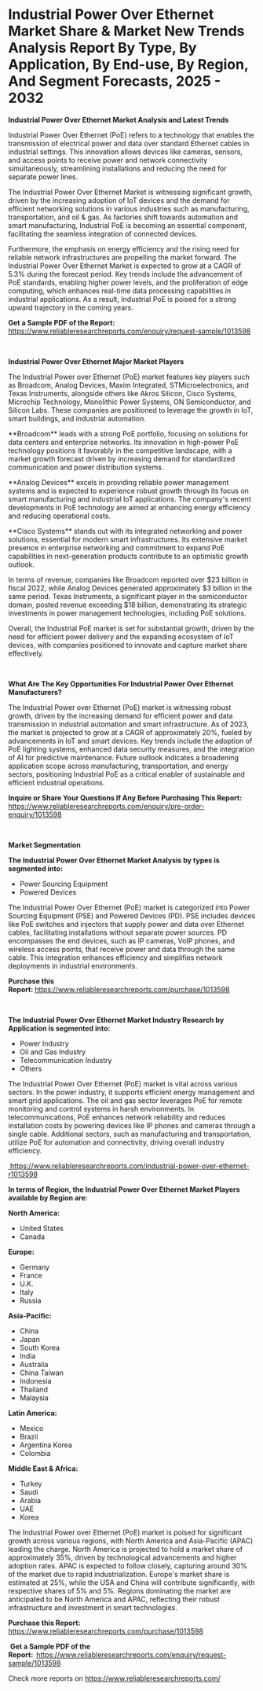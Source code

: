 <p><h1>Industrial Power Over Ethernet Market Share & Market New Trends Analysis Report By Type, By Application, By End-use, By Region, And Segment Forecasts, 2025 - 2032</h1></p><p><strong>Industrial Power Over Ethernet Market Analysis and Latest Trends</strong></p>
<p><p>Industrial Power Over Ethernet (PoE) refers to a technology that enables the transmission of electrical power and data over standard Ethernet cables in industrial settings. This innovation allows devices like cameras, sensors, and access points to receive power and network connectivity simultaneously, streamlining installations and reducing the need for separate power lines.</p><p>The Industrial Power Over Ethernet Market is witnessing significant growth, driven by the increasing adoption of IoT devices and the demand for efficient networking solutions in various industries such as manufacturing, transportation, and oil & gas. As factories shift towards automation and smart manufacturing, Industrial PoE is becoming an essential component, facilitating the seamless integration of connected devices.</p><p>Furthermore, the emphasis on energy efficiency and the rising need for reliable network infrastructures are propelling the market forward. The Industrial Power Over Ethernet Market is expected to grow at a CAGR of 5.3% during the forecast period. Key trends include the advancement of PoE standards, enabling higher power levels, and the proliferation of edge computing, which enhances real-time data processing capabilities in industrial applications. As a result, Industrial PoE is poised for a strong upward trajectory in the coming years.</p></p>
<p><strong>Get a Sample PDF of the Report:&nbsp;</strong> <a href="https://www.reliableresearchreports.com/enquiry/request-sample/1013598?utm_campaign=2771&utm_medium=2&utm_source=Github&utm_content=ia&utm_term=07032025&utm_id=industrial-power-over-ethernet">https://www.reliableresearchreports.com/enquiry/request-sample/1013598</a></p>
<p>&nbsp;</p>
<p><strong>Industrial Power Over Ethernet Major Market Players</strong></p>
<p><p>The Industrial Power over Ethernet (PoE) market features key players such as Broadcom, Analog Devices, Maxim Integrated, STMicroelectronics, and Texas Instruments, alongside others like Akros Silicon, Cisco Systems, Microchip Technology, Monolithic Power Systems, ON Semiconductor, and Silicon Labs. These companies are positioned to leverage the growth in IoT, smart buildings, and industrial automation.</p><p>**Broadcom** leads with a strong PoE portfolio, focusing on solutions for data centers and enterprise networks. Its innovation in high-power PoE technology positions it favorably in the competitive landscape, with a market growth forecast driven by increasing demand for standardized communication and power distribution systems.</p><p>**Analog Devices** excels in providing reliable power management systems and is expected to experience robust growth through its focus on smart manufacturing and industrial IoT applications. The company's recent developments in PoE technology are aimed at enhancing energy efficiency and reducing operational costs.</p><p>**Cisco Systems** stands out with its integrated networking and power solutions, essential for modern smart infrastructures. Its extensive market presence in enterprise networking and commitment to expand PoE capabilities in next-generation products contribute to an optimistic growth outlook.</p><p>In terms of revenue, companies like Broadcom reported over $23 billion in fiscal 2022, while Analog Devices generated approximately $3 billion in the same period. Texas Instruments, a significant player in the semiconductor domain, posted revenue exceeding $18 billion, demonstrating its strategic investments in power management technologies, including PoE solutions.</p><p>Overall, the Industrial PoE market is set for substantial growth, driven by the need for efficient power delivery and the expanding ecosystem of IoT devices, with companies positioned to innovate and capture market share effectively.</p></p>
<p>&nbsp;</p>
<p><strong>What Are The Key Opportunities For Industrial Power Over Ethernet Manufacturers?</strong></p>
<p><p>The Industrial Power over Ethernet (PoE) market is witnessing robust growth, driven by the increasing demand for efficient power and data transmission in industrial automation and smart infrastructure. As of 2023, the market is projected to grow at a CAGR of approximately 20%, fueled by advancements in IoT and smart devices. Key trends include the adoption of PoE lighting systems, enhanced data security measures, and the integration of AI for predictive maintenance. Future outlook indicates a broadening application scope across manufacturing, transportation, and energy sectors, positioning Industrial PoE as a critical enabler of sustainable and efficient industrial operations.</p></p>
<p><strong>Inquire or Share Your Questions If Any Before Purchasing This Report:</strong> <a href="https://www.reliableresearchreports.com/enquiry/pre-order-enquiry/1013598?utm_campaign=2771&utm_medium=2&utm_source=Github&utm_content=ia&utm_term=07032025&utm_id=industrial-power-over-ethernet">https://www.reliableresearchreports.com/enquiry/pre-order-enquiry/1013598</a></p>
<p>&nbsp;</p>
<p><strong>Market Segmentation</strong></p>
<p><strong>The Industrial Power Over Ethernet Market Analysis by types is segmented into:</strong></p>
<p><ul><li>Power Sourcing Equipment</li><li>Powered Devices</li></ul></p>
<p><p>The Industrial Power Over Ethernet (PoE) market is categorized into Power Sourcing Equipment (PSE) and Powered Devices (PD). PSE includes devices like PoE switches and injectors that supply power and data over Ethernet cables, facilitating installations without separate power sources. PD encompasses the end devices, such as IP cameras, VoIP phones, and wireless access points, that receive power and data through the same cable. This integration enhances efficiency and simplifies network deployments in industrial environments.</p></p>
<p><strong>Purchase this Report:&nbsp;</strong><a href="https://www.reliableresearchreports.com/purchase/1013598?utm_campaign=2771&utm_medium=2&utm_source=Github&utm_content=ia&utm_term=07032025&utm_id=industrial-power-over-ethernet">https://www.reliableresearchreports.com/purchase/1013598</a></p>
<p>&nbsp;</p>
<p><strong>The Industrial Power Over Ethernet Market Industry Research by Application is segmented into:</strong></p>
<p><ul><li>Power Industry</li><li>Oil and Gas Industry</li><li>Telecommunication Industry</li><li>Others</li></ul></p>
<p><p>The Industrial Power Over Ethernet (PoE) market is vital across various sectors. In the power industry, it supports efficient energy management and smart grid applications. The oil and gas sector leverages PoE for remote monitoring and control systems in harsh environments. In telecommunications, PoE enhances network reliability and reduces installation costs by powering devices like IP phones and cameras through a single cable. Additional sectors, such as manufacturing and transportation, utilize PoE for automation and connectivity, driving overall industry efficiency.</p></p>
<p><a href="https://www.reliableresearchreports.com/industrial-power-over-ethernet-r1013598?utm_campaign=2771&utm_medium=2&utm_source=Github&utm_content=ia&utm_term=07032025&utm_id=industrial-power-over-ethernet">&nbsp;https://www.reliableresearchreports.com/industrial-power-over-ethernet-r1013598</a></p>
<p><strong>In terms of Region, the Industrial Power Over Ethernet Market Players available by Region are:</strong></p>
<p>
    <p> <strong> North America: </strong>
        <ul>
            <li>United States</li>
            <li>Canada</li>
        </ul>
        </p> 
    <p> <strong> Europe: </strong>
        <ul>
            <li>Germany</li>
            <li>France</li>
            <li>U.K.</li>
            <li>Italy</li>
            <li>Russia</li>
        </ul>
        </p> 
    <p> <strong> Asia-Pacific: </strong>
        <ul>
            <li>China</li>
            <li>Japan</li>
            <li>South Korea</li>
            <li>India</li>
            <li>Australia</li>
            <li>China Taiwan</li>
            <li>Indonesia</li>
            <li>Thailand</li>
            <li>Malaysia</li>
        </ul>
        </p> 
    <p> <strong> Latin America: </strong>
        <ul>
            <li>Mexico</li>
            <li>Brazil</li>
            <li>Argentina Korea</li>
            <li>Colombia</li>
        </ul>
        </p> 
    <p> <strong> Middle East & Africa: </strong>
        <ul>
            <li>Turkey</li>
            <li>Saudi</li>
            <li>Arabia</li>
            <li>UAE</li>
            <li>Korea</li>
        </ul>
    </p>
    </p>
<p><p>The Industrial Power over Ethernet (PoE) market is poised for significant growth across various regions, with North America and Asia-Pacific (APAC) leading the charge. North America is projected to hold a market share of approximately 35%, driven by technological advancements and higher adoption rates. APAC is expected to follow closely, capturing around 30% of the market due to rapid industrialization. Europe's market share is estimated at 25%, while the USA and China will contribute significantly, with respective shares of 5% and 5%. Regions dominating the market are anticipated to be North America and APAC, reflecting their robust infrastructure and investment in smart technologies.</p></p>
<p><strong>Purchase this Report: </strong><a href="https://www.reliableresearchreports.com/purchase/1013598?utm_campaign=2771&utm_medium=2&utm_source=Github&utm_content=ia&utm_term=07032025&utm_id=industrial-power-over-ethernet">https://www.reliableresearchreports.com/purchase/1013598</a></p>
<p>&nbsp;<strong>Get a Sample PDF of the Report:&nbsp;&nbsp;</strong><a href="https://www.reliableresearchreports.com/enquiry/request-sample/1013598?utm_campaign=2771&utm_medium=2&utm_source=Github&utm_content=ia&utm_term=07032025&utm_id=industrial-power-over-ethernet">https://www.reliableresearchreports.com/enquiry/request-sample/1013598</a></p>
<p><strong></strong></p>
<p>Check more reports on <a href="https://www.reliableresearchreports.com/?utm_campaign=2771&utm_medium=2&utm_source=Github&utm_content=ia&utm_term=07032025&utm_id=industrial-power-over-ethernet">https://www.reliableresearchreports.com/</a></p>